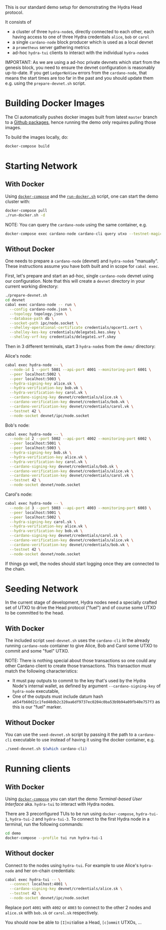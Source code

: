 This is our standard demo setup for demonstrating the Hydra Head protocol.

It consists of
- a cluster of three `hydra-node`s, directly connected to each other, each having access to one of three Hydra credentials `alice`, `bob` or `carol`
- a single `cardano-node` block producer which is used as a local devnet
- a `prometheus` server gathering metrics
- ad-hoc `hydra-tui` clients to interact with the individual `hydra-node`s

IMPORTANT: As we are using a ad-hoc private devnets which start from the genesis
block, you need to ensure the devnet configuration is reasonably up-to-date. If
you get `LedgerNoView` errors from the `cardano-node`, that means the start
times are too far in the past and you should update them e.g. using the
`prepare-devnet.sh` script.

# Building Docker Images

The CI automatically pushes docker images built from latest `master` branch to a
[Github packages](https://github.com/orgs/input-output-hk/packages?repo_name=hydra-poc), hence
running the demo only requires pulling those images.

To build the images locally, do:

```sh
docker-compose build
```

# Starting Network

## With Docker

Using [`docker-compose`](https://docs.docker.com/compose/) and the [`run-docker.sh`](./run-docker.sh) script, one can start the demo cluster with:
```sh
docker-compose pull
./run-docker.sh -d
```

NOTE: You can query the `cardano-node` using the same container, e.g.

``` sh
docker-compose exec cardano-node cardano-cli query utxo --testnet-magic 42 --whole-utxo
```

## Without Docker

One needs to prepare a `cardano-node` (devnet) and `hydra-node`s "manually".
These instructions assume you have both built and in scope for `cabal exec`.

First, let's prepare and start an ad-hoc, single `cardano-node` devnet using our
configuration. Note that this will create a `devnet` directory in your current
working directory:

```sh
./prepare-devnet.sh
cd devnet
cabal exec cardano-node -- run \
  --config cardano-node.json \
  --topology topology.json \
  --database-path db \
  --socket-path ipc/node.socket \
  --shelley-operational-certificate credentials/opcert1.cert \
  --shelley-kes-key credentials/delegate1.kes.skey \
  --shelley-vrf-key credentials/delegate1.vrf.skey
```

Then in 3 different terminals, start 3 `hydra-node`s from the `demo/` directory:

Alice's node:
```sh
cabal exec hydra-node -- \
  --node-id 1 --port 5001 --api-port 4001 --monitoring-port 6001 \
  --peer localhost:5002 \
  --peer localhost:5003 \
  --hydra-signing-key alice.sk \
  --hydra-verification-key bob.vk \
  --hydra-verification-key carol.vk \
  --cardano-signing-key devnet/credentials/alice.sk \
  --cardano-verification-key devnet/credentials/bob.vk \
  --cardano-verification-key devnet/credentials/carol.vk \
  --testnet 42 \
  --node-socket devnet/ipc/node.socket
```

Bob's node:
```sh
cabal exec hydra-node -- \
  --node-id 2 --port 5002 --api-port 4002 --monitoring-port 6002 \
  --peer localhost:5001 \
  --peer localhost:5003 \
  --hydra-signing-key bob.sk \
  --hydra-verification-key alice.vk \
  --hydra-verification-key carol.vk \
  --cardano-signing-key devnet/credentials/bob.sk \
  --cardano-verification-key devnet/credentials/alice.vk \
  --cardano-verification-key devnet/credentials/carol.vk \
  --testnet 42 \
  --node-socket devnet/node.socket
```

Carol's node:
```sh
cabal exec hydra-node -- \
  --node-id 3 --port 5003 --api-port 4003 --monitoring-port 6003 \
  --peer localhost:5001 \
  --peer localhost:5002 \
  --hydra-signing-key carol.sk \
  --hydra-verification-key alice.vk \
  --hydra-verification-key bob.vk \
  --cardano-signing-key devnet/credentials/carol.sk \
  --cardano-verification-key devnet/credentials/alice.vk \
  --cardano-verification-key devnet/credentials/bob.vk \
  --testnet 42 \
  --node-socket devnet/node.socket
```

If things go well, the nodes should start logging once they are connected to the chain.


# Seeding Network

In the current stage of development, Hydra nodes need a specially crafted set of UTXO to drive the Head protocol ("fuel") and of course some UTXO to be committed to the head.

## With Docker

The included script `seed-devnet.sh` uses the `cardano-cli` in the already running `cardano-node` container to give Alice, Bob and Carol some UTXO to commit and some "fuel" UTXO.

NOTE: There is nothing special about those transactions so one could any other Cardano client to create those transactions. This transaction must match the following characteristics:
* It must pay outputs to commit to the key that's used by the Hydra Node's internal wallet, as defined by argument `--cardano-signing-key` of `hydra-node` executable,
* One of the outputs must include datum hash `a654fb60d21c1fed48db2c320aa6df9737ec0204c0ba53b9b94a09fb40e757f3` as this is our "fuel" marker.

## Without Docker

You can use the `seed-devnet.sh` script by passing it the path to a `cardano-cli` executable to use instead of having it using the docker container, e.g.

``` sh
./seed-devnet.sh $(which cardano-cli)
```

# Running clients

## With Docker

Using [`docker-compose`](https://docs.docker.com/compose/) you can start the demo _Terminal-based User Interface_ aka. `hydra-tui` to interact with Hydra nodes.

There are 3 preconfigured TUIs to be run using `docker-compose`, `hydra-tui-1`, `hydra-tui-2` and `hydra-tui-3`.
To connect to the first Hydra node in a terminal, run the following commands:

``` sh
cd demo
docker-compose --profile tui run hydra-tui-1
```

## Without docker

Connect to the nodes using `hydra-tui`. For example to use Alice's `hydra-node` and her on-chain
credentials:

```sh
cabal exec hydra-tui -- \
  --connect localhost:4001 \
  --cardano-signing-key devnet/credentials/alice.sk \
  --testnet 42 \
  --node-socket devnet/ipc/node.socket
```

Replace port `4001` with `4002` or `4003` to connect to the other 2 nodes and
`alice.sk` with `bob.sk` or `carol.sk` respectively.

You should now be able to `[I]nit`ialise a Head, `[c]ommit` UTXOs, ...

